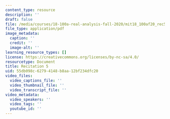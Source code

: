 ```yaml
---
content_type: resource
description: ''
draft: false
file: /media/courses/18-100a-real-analysis-fall-2020/mit18_100af20_rec5.pdf
file_type: application/pdf
image_metadata:
  caption: ''
  credit: ''
  image-alt: ''
learning_resource_types: []
license: https://creativecommons.org/licenses/by-nc-sa/4.0/
resourcetype: Document
title: Recitation 5
uid: 55db098c-6279-4148-b8aa-12bf234dfc20
video_files:
  video_captions_file: ''
  video_thumbnail_file: ''
  video_transcript_file: ''
video_metadata:
  video_speakers: ''
  video_tags: ''
  youtube_id: ''
---
```

